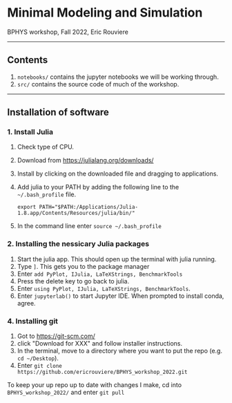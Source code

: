 # Minimal Modeling and Simulation
BPHYS workshop, Fall 2022, Eric Rouviere

---
## Contents
1. `notebooks/` contains the jupyter notebooks we will be working through.
2. `src/` contains the source code of much of the workshop. 
---
## Installation of software

### **1. Install Julia**
1. Check type of CPU.
2. Download from https://julialang.org/downloads/
3. Install by clicking on the downloaded file and dragging to applications.
4. Add julia to your PATH by adding the following line to the `~/.bash_profile` file.

    ```export PATH="$PATH:/Applications/Julia-1.8.app/Contents/Resources/julia/bin/"```
5. In the command line enter `source ~/.bash_profile`

### **2. Installing the nessicary Julia packages**
1. Start the julia app. This should open up the terminal with julia running. 
3. Type `]`. This gets you to the package manager
4. Enter `add PyPlot, IJulia, LaTeXStrings, BenchmarkTools`
5. Press the delete key to go back to julia.
6. Enter `using PyPlot, IJulia, LaTeXStrings, BenchmarkTools`.
7. Enter `jupyterlab()` to start Jupyter IDE. When prompted to install conda, agree. 

### **4. Installing git**
1. Got to https://git-scm.com/
2. click "Download for XXX" and follow installer instructions.
3. In the terminal, move to a directory where you want to put the repo (e.g. `cd ~/Desktop`).
4. Enter `git clone https://github.com/ericrouviere/BPHYS_workshop_2022.git`

To keep your up repo up to date with changes I make, cd into `BPHYS_workshop_2022/` and enter `git pull`